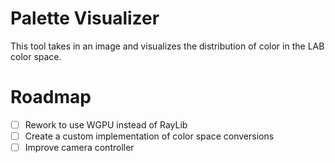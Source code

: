# Palette Visualizer

This tool takes in an image and visualizes the distribution of color
in the LAB color space.

# Roadmap
- [ ] Rework to use WGPU instead of RayLib
- [ ] Create a custom implementation of color space conversions
- [ ] Improve camera controller
